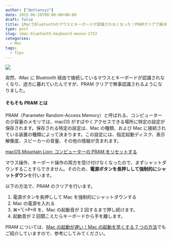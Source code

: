 ```yaml
---
author: ["@ottanxyz"]
date: 2015-06-28T00:00:00+00:00
draft: false
title: iMacでBluetoothのマウスとキーボードが認識されなくなった！PRAMクリアで解決
type: post
slug: imac-bluetooth-keyboard-mouse-1753
categories:
  - Mac
tags:
  - Tips
---
```


![](/uploads/2015/06/150628-558f75d963fd0.jpg)

突然、iMac に Bluetooth 経由で接続しているマウスとキーボードが認識されなくなり、途方に暮れていたんですが、PRAM クリアで無事認識されるようになりました。

#### そもそも PRAM とは

PRAM（Parameter Random-Access Memory）と呼ばれる、コンピューターの少容量のメモリでは、macOS がすばやくアクセスできる場所に特定の設定が保存されます。保存される特定の設定は、Mac の種類、および Mac に接続されている装置の種類によって決まります。この設定には、指定起動ディスク、表示解像度、スピーカーの音量、その他の情報が含まれます。

[macOS Mountain Lion: コンピューターの PRAM をリセットする](https://support.apple.com/kb/PH11243?locale=ja_JP&viewlocale=ja_JP)

マウス操作、キーボード操作の両方を受け付けなくなったので、まずシャットダウンすることすらできません。そのため、**電源ボタンを長押しして強制的にシャットダウン**を行います。

以下の方法で、PRAM のクリアを行います。

1. 電源ボタンを長押しして Mac を強制的にシャットダウンする
2. Mac の電源を入れる
3. ⌘+⌥+P+R を、Mac の起動音が 2 回するまで押し続けます。
4. 起動音が 2 回聞こえたらキーボードから手を離します。

PRAM については、[Mac の起動が遅い！Mac の起動を早くする 7 つの方法](/posts/2015/06/mac-boot-speed-up-1590/)でもご紹介していますので、参考にしてみてください。
